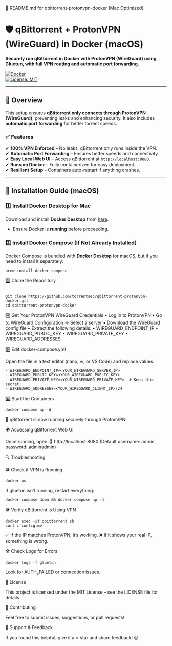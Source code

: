 
📌 README.md for qbittorrent-protonvpn-docker (Mac Optimized)

# 🛡️ qBittorrent + ProtonVPN (WireGuard) in Docker (macOS)
**Securely run qBittorrent in Docker with ProtonVPN (WireGuard) using Gluetun, with full VPN routing and automatic port forwarding.**  

[![Docker](https://badgen.net/badge/docker/compose/blue)](https://docs.docker.com/compose/)  
[![License: MIT](https://badgen.net/badge/license/MIT/blue)](LICENSE)  

---

## **🔹 Overview**  
This setup ensures **qBittorrent only connects through ProtonVPN (WireGuard)**, preventing leaks and enhancing security. It also includes **automatic port forwarding** for better torrent speeds.  

### **✅ Features**  
✔ **100% VPN Enforced** – No leaks, qBittorrent only runs inside the VPN.  
✔ **Automatic Port Forwarding** – Ensures better speeds and connectivity.  
✔ **Easy Local Web UI** – Access qBittorrent at [`http://localhost:8080`](http://localhost:8080).  
✔ **Runs on Docker** – Fully containerized for easy deployment.  
✔ **Resilient Setup** – Containers auto-restart if anything crashes.  

---

## **📌 Installation Guide (macOS)**
### **1️⃣ Install Docker Desktop for Mac**
Download and install **Docker Desktop** from [here](https://www.docker.com/products/docker-desktop/).  
- Ensure Docker is **running** before proceeding.  

### **2️⃣ Install Docker Compose (If Not Already Installed)**
Docker Compose is bundled with **Docker Desktop** for macOS, but if you need to install it separately:
```
brew install docker-compose
```

3️⃣ Clone the Repository
```

git clone https://github.com/torrentsec/qbittorrent-protonvpn-docker.git
cd qbittorrent-protonvpn-docker
```
4️⃣ Get Your ProtonVPN WireGuard Credentials
	•	Log in to ProtonVPN
	•	Go to WireGuard Configuration → Select a server
	•	Download the WireGuard config file
	•	Extract the following details:
	•	WIREGUARD_ENDPOINT_IP
	•	WIREGUARD_PUBLIC_KEY
	•	WIREGUARD_PRIVATE_KEY
	•	WIREGUARD_ADDRESSES

5️⃣ Edit docker-compose.yml

Open the file in a text editor (nano, vi, or VS Code) and replace <PLACEHOLDER> values:
```
- WIREGUARD_ENDPOINT_IP=<YOUR_WIREGUARD_SERVER_IP>
- WIREGUARD_PUBLIC_KEY=<YOUR_WIREGUARD_PUBLIC_KEY>
- WIREGUARD_PRIVATE_KEY=<YOUR_WIREGUARD_PRIVATE_KEY>  # Keep this secret!
- WIREGUARD_ADDRESSES=<YOUR_WIREGUARD_CLIENT_IP>/24
```
6️⃣ Start the Containers
```
docker-compose up -d
```
🚀 qBittorrent is now running securely through ProtonVPN!

🌍 Accessing qBittorrent Web UI

Once running, open:
📌 http://localhost:8080
(Default username: admin, password: adminadmin)

🔍 Troubleshooting

🛠 Check if VPN is Running
```
docker ps
```
If gluetun isn’t running, restart everything:
```
docker-compose down && docker-compose up -d
```
🛠 Verify qBittorrent is Using VPN
```
docker exec -it qbittorrent sh
curl ifconfig.me
```
✅ If the IP matches ProtonVPN, it’s working.
❌ If it shows your real IP, something is wrong.

🛠 Check Logs for Errors
```
docker logs -f gluetun
```
Look for AUTH_FAILED or connection issues.

📜 License

This project is licensed under the MIT License – see the LICENSE file for details.

🚀 Contributing

Feel free to submit issues, suggestions, or pull requests!

📢 Support & Feedback

If you found this helpful, give it a ⭐ star and share feedback! 😊
